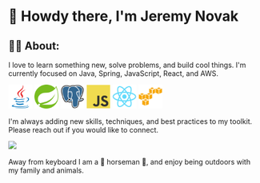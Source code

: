 # 👋 Howdy there, I'm Jeremy Novak


## 👨‍🚀 About:

I love to learn something new, solve problems, and build cool things. I'm currently focused on Java, Spring, JavaScript, React, and AWS.

<img src="https://github.com/devicons/devicon/blob/master/icons/java/java-original.svg" style="width: 48px" title="Java" />  <img src="https://github.com/devicons/devicon/blob/master/icons/spring/spring-original.svg" style="width: 48px" title="Spring" /> <img src="https://github.com/devicons/devicon/blob/master/icons/postgresql/postgresql-original.svg" style="width: 48px" title="PostgreSQL" />  <img src="https://github.com/devicons/devicon/blob/master/icons/javascript/javascript-original.svg" style="width: 48px" title="JavaScript" />  <img src="https://github.com/devicons/devicon/blob/master/icons/react/react-original.svg" style="width: 48px" title="React" />  <img src="https://github.com/devicons/devicon/blob/master/icons/amazonwebservices/amazonwebservices-original.svg" style="width: 48px" title="AWS" />

I'm always adding new skills, techniques, and best practices to my toolkit. Please reach out if you would like to connect.

<a href="https://linkedin.com/in/jgnovak" target="_blank" title="Linkedin"><img src="https://img.shields.io/badge/LinkedIn-0077B5?style=for-the-badge&logo=linkedin&logoColor=white" /></a>

Away from keyboard I am a 🐴 horseman 🏇, and enjoy being outdoors with my family and animals. 



